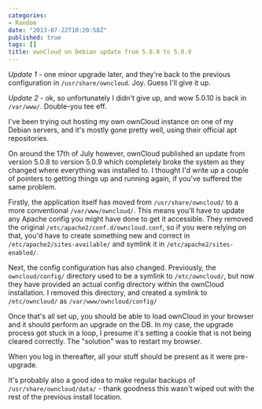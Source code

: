 ```yaml
---
categories:
- Random
date: "2013-07-22T10:20:58Z"
published: true
tags: []
title: ownCloud on Debian update from 5.0.8 to 5.0.9
---
```


*Update 1* - one minor upgrade later, and they're back to the previous
configuration in `/usr/share/owncloud`. Joy. Guess I'll give it up.

*Update 2* - ok, so unfortunately I didn't give up, and wow 5.0.10 is
back in `/var/www/`. Double-you tee eff.

I've been trying out hosting my own ownCloud instance on one of my
Debian servers, and it's mostly gone pretty well, using their official
apt repositories.

On around the 17th of July however, ownCloud published an update from
version 5.0.8 to version 5.0.9 which completely broke the system as they
changed where everything was installed to. I thought I'd write up a
couple of pointers to getting things up and running again, if you've
suffered the same problem.

Firstly, the application itself has moved from `/usr/share/owncloud/` to
a more conventional `/var/www/owncloud/`. This means you'll have to
update any Apache config you might have done to get it accessible. They
removed the original `/etc/apache2/conf.d/owncloud.conf`, so if you were
relying on that, you'd have to create something new and correct in
`/etc/apache2/sites-available/` and symlink it in
`/etc/apache2/sites-enabled/`.

Next, the config configuration has also changed. Previously, the
`owncloud/config/` directory used to be a symlink to `/etc/owncloud/`,
but now they have provided an actual config directory within the
ownCloud installation. I removed this directory, and created a symlink
to `/etc/owncloud/` as `/var/www/owncloud/config/`

Once that's all set up, you should be able to load ownCloud in your
browser and it should perform an upgrade on the DB. In my case, the
upgrade process got stuck in a loop, I presume it's setting a cookie
that is not being cleared correctly. The "solution" was to restart my
browser.

When you log in thereafter, all your stuff should be present as it were
pre-upgrade.

It's probably also a good idea to make regular backups of
`/usr/share/owncloud/data/` - thank goodness this wasn't wiped out with
the rest of the previous install location.
